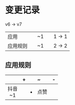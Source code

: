 # 变更记录

v6 -> v7

||||||
|-|:-:|:-:|:-:|:-:|
|应用||~1||1 -> 1|
|应用规则||~1||2 -> 2|

## 应用规则

||+|~|-|
|:-:|-|-|-|
|抖音<br>~1||<li>点赞||

